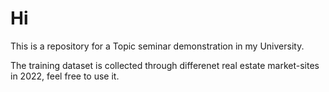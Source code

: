# Hi
This is a repository for a Topic seminar demonstration in my University. 

The training dataset is collected through differenet real estate market-sites in 2022, feel free to use it.
